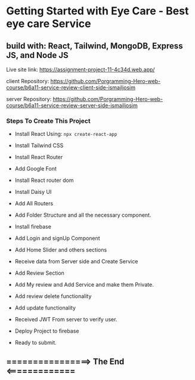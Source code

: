 # Getting Started with Eye Care - Best eye care Service

## build with: React, Tailwind, MongoDB, Express JS, and Node JS

Live site link: <https://assignment-project-11-4c34d.web.app/>

client Repository: <https://github.com/Porgramming-Hero-web-course/b6a11-service-review-client-side-ismailjosim>

server Repository: <https://github.com/Porgramming-Hero-web-course/b6a11-service-review-server-side-ismailjosim>

### Steps To Create This Project

* Install React Using: `npx create-react-app`

* Install Tailwind CSS

* Install React Router

* Add Google Font

* Install React router dom

* Install Daisy UI

* Add All Routers

* Add Folder Structure and all the necessary component.

* Install firebase

* Add Login and signUp Component

* Add Home Slider and others sections

* Receive data from Server side and Create Service
* Add Review Section
* Add My review and Add Service and make them Private.
* Add review delete functionality
* Add update functionality
* Received JWT From server to verify user.
* Deploy Project to firebase
* Ready to submit.

## ================> The End <=============

